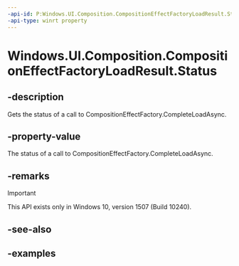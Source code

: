 ```yaml
---
-api-id: P:Windows.UI.Composition.CompositionEffectFactoryLoadResult.Status
-api-type: winrt property
---
```


# Windows.UI.Composition.CompositionEffectFactoryLoadResult.Status

<!--
public Windows.UI.Composition.CompositionEffectFactoryLoadStatus Status { get; }
-->


## -description

Gets the status of a call to CompositionEffectFactory.CompleteLoadAsync.

## -property-value

The status of a call to CompositionEffectFactory.CompleteLoadAsync.

## -remarks

> [!IMPORTANT]
> This API exists only in Windows 10, version 1507 (Build 10240).

## -see-also

## -examples


